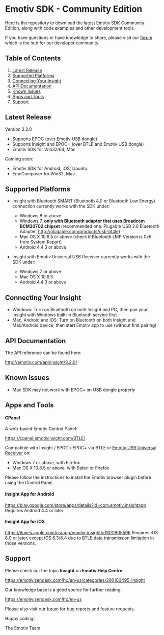 # Emotiv SDK - Community Edition

Here is the repository to download the latest Emotiv SDK Community Edition, along with code examples and other development tools.

If you have questions or have knowledge to share, please visit our [forum](https://emotiv.com/forum/) which is the hub for our developer community.

## Table of Contents
1. [Latest Release](#latest-release)
2. [Supported Platforms](#supported-platforms)
3. [Connecting Your Insight](#connecting-your-insight)
4. [API Documentation](#api-documentation)
5. [Known Issues](#known-issues)
6. [Apps and Tools](#apps-and-tools)
7. [Support](#support)

## Latest Release
Version 3.2.0
* Supports EPOC (over Emotiv USB dongle)
* Supports Insight and EPOC+ (over BTLE and Emotiv USB dongle)
* Emotiv SDK for Win32/64, Mac

Coming soon:
* Emotiv SDK for Android, iOS, Ubuntu
* EmoComposer for Win32, Mac

## Supported Platforms
* Insight with Bluetooth SMART (Bluetooth 4.0 or Bluetooth Low Energy) connection currently works with the SDK under:
  * Windows 8 or above
  * Windows 7, **only with Bluetooth adaptor that uses Broadcom BCM20702 chipset**
    (recommended one: Plugable USB 2.0 Bluetooth Adapter, http://plugable.com/products/usb-bt4le)
  * Mac OS X 10.8.5 or above (check if Bluetooth LMP Version is 0x6 from System Report)
  * Android 4.4.3 or above

* Insight with Emotiv Universal USB Receiver currently works with the SDK under:
  * Windows 7 or above
  * Mac OS X 10.8.5
  * Android 4.4.3 or above

## Connecting Your Insight
* Windows: Turn on Bluetooth on both Insight and PC, then pair your Insight with Windows built-in Bluetooth service first
* Mac, Android and iOS: Turn on Bluetooth on both Insight and Mac/Android device, then start Emotiv app to use (without first pairing)

## API Documentation
The API reference can be found here:

http://emotiv.com/api/insight/3.2.0/

## Known Issues
* Mac SDK may not work with EPOC+ on USB dongle properly

## Apps and Tools

#### CPanel
A web-based Emotiv Control Panel:

https://cpanel.emotivinsight.com/BTLE/

Compatible with Insight / EPOC / EPOC+ via BTLE or [Emotiv USB Universal Receiver](https://emotiv.com/store/product_9.html) on:
* Windows 7 or above, with Firefox
* Mac OS X 10.8.5 or above, with Safari or Firefox

Please follow the instructions to install the Emotiv browser plugin before using the Control Panel.

#### Insight App for Android
https://play.google.com/store/apps/details?id=com.emotiv.insightapp
Requires Android 4.4 or later

#### Insight App for iOS
https://itunes.apple.com/us/app/emotiv-insight/id1031805596
Requires iOS 8.0 or later, except iOS 8.3/8.4 due to BTLE data transmission limitation in those versions.

## Support

Please check out the topic **Insight** on **Emotiv Help Centre**:

https://emotiv.zendesk.com/hc/en-us/categories/200100495-Insight

Our knowledge base is a good source for further reading:

https://emotiv.zendesk.com/hc/en-us
 
Please also visit our [forum](https://emotiv.com/forum/) for bug reports and feature requests.

Happy coding!

The Emotiv Team

